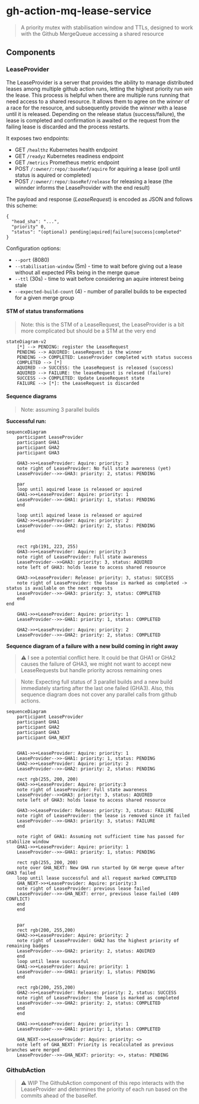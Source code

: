 # gh-action-mq-lease-service
> A priority mutex with stabilisation window and TTLs, designed to work with the Github MergeQueue accessing a shared resource

## Components

### LeaseProvider
The LeaseProvider is a server that provides the ability to manage distributed leases among multiple github action runs, letting the highest priority run _win_ the lease. This process is helpful when there are multiple runs running that need access to a shared resource. It allows them to agree on the _winner_ of a race for the resource, and subsequently provide the _winner_ with a lease until it is released.
Depending on the release status (success/failure), the lease is completed and confirmation is awaited or the request from the failing lease is discarded and the process restarts.

It exposes two endpoints:
- GET `/healthz` Kubernetes health endpoint
- GET `/readyz` Kubernetes readiness endpoint
- GET `/metrics` Prometheus metric endpoint
- POST `/:owner/:repo/:baseRef/aquire` for aquiring a lease (poll until status is aquired or completed)
- POST `/:owner/:repo/:baseRef/release` for releasing a lease (the winnder informs the LeaseProvider with the end result)

The payload and response (_LeaseRequest_) is encoded as JSON and follows this scheme:
```jsonnet
{
  "head_sha": "...",
  "priority" 0,
  "status": "(optional) pending|aquired|failure|success|completed"
}
```

Configuration options:
- `--port` (8080)
- `--stabilisation-window` (5m) - time to wait before giving out a lease without all expected PRs being in the merge queue
- `--ttl` (30s) - time to wait before considering an aquire interest being stale
- `--expected-build-count` (4) - number of parallel builds to be expected for a given merge group

#### STM of status transformations
> Note: this is the STM of a LeaseRequest, the LeaseProvider is a bit more complicated but should be a STM at the very end

```mermaid
stateDiagram-v2
    [*] --> PENDING: register the LeaseRequest
    PENDING --> AQUIRED: LeaseRequest is the winner
    PENDING --> COMPLETED: LeaseProvider completed with status success
    COMPLETED --> [*]
    AQUIRED --> SUCCESS: the LeaseRequest is released (success)
    AQUIRED --> FAILURE: the leaseRequest is relesed (failure)
    SUCCESS --> COMPLETED: Update LeaseRequest state
    FAILURE --> [*]: the LeaseRequest is discarded
```

#### Sequence diagrams
> Note: assuming 3 parallel builds

**Successful run:**
```mermaid
sequenceDiagram
    participant LeaseProvider
    participant GHA1
    participant GHA2
    participant GHA3

    GHA3->>+LeaseProvider: Aquire: priority: 3 
    note right of LeaseProvider: No full state awareness (yet)
    LeaseProvider-->>-GHA3: priority: 2, status: PENDING
    
    par
    loop until aquired lease is released or aquired
    GHA1->>+LeaseProvider: Aquire: priority: 1
    LeaseProvider-->>-GHA1: priority: 1, status: PENDING
    end
    
    loop until aquired lease is released or aquired
    GHA2->>+LeaseProvider: Aquire: priority: 2
    LeaseProvider-->>-GHA2: priority: 2, status: PENDING
    end
    

    rect rgb(191, 223, 255)
    GHA3->>+LeaseProvider: Aquire: priority:3 
    note right of LeaseProvider: Full state awareness 
    LeaseProvider-->>GHA3: priority: 3, status: AQUIRED
    note left of GHA3: holds lease to access shared resource

    GHA3->>LeaseProvider: Release: priority: 3, status: SUCCESS
    note right of LeaseProvider: the lease is marked as completed -> status is available on the next requests
    LeaseProvider-->>-GHA3: priority: 3, status: COMPLETED
    end
end
    
    GHA1->>+LeaseProvider: Aquire: priority: 1
    LeaseProvider-->>-GHA1: priority: 1, status: COMPLETED

    GHA2->>+LeaseProvider: Aquire: priority: 2
    LeaseProvider-->>-GHA2: priority: 2, status: COMPLETED

```

**Sequence diagram of a failure with a new build coming in right away**

> :warning: I see a potential conflict here. It could be that GHA1 or GHA2 causes the failure of GHA3, we might not want to accept new LeaseRequests but handle priority across remaining ones

> Note: Expecting full status of 3 parallel builds and a new build immediately starting after the last one failed (GHA3). Also, this sequence diagram does not cover any parallel calls from github actions.

```mermaid
sequenceDiagram
    participant LeaseProvider
    participant GHA1
    participant GHA2
    participant GHA3
    participant GHA_NEXT

    
    GHA1->>+LeaseProvider: Aquire: priority: 1
    LeaseProvider-->>-GHA1: priority: 1, status: PENDING
    GHA2->>+LeaseProvider: Aquire: priority: 2
    LeaseProvider-->>-GHA2: priority: 2, status: PENDING

    rect rgb(255, 200, 200)
    GHA3->>+LeaseProvider: Aquire: priority:3 
    note right of LeaseProvider: Full state awareness 
    LeaseProvider-->>GHA3: priority: 3, status: AQUIRED
    note left of GHA3: holds lease to access shared resource

    GHA3->>LeaseProvider: Release: priority: 3, status: FAILURE
    note right of LeaseProvider: the lease is removed since it failed
    LeaseProvider-->>-GHA3: priority: 3, status: FAILURE
    end

    note right of GHA1: Assuming not sufficient time has passed for stabilize window
    GHA1->>+LeaseProvider: Aquire: priority: 1
    LeaseProvider-->>-GHA1: priority: 1, status: PENDING

    rect rgb(255, 200, 200)
    note over GHA_NEXT: New GHA run started by GH merge queue after GHA3 failed
    loop until lease successful and all request marked COMPLETED
    GHA_NEXT->>+LeaseProvider: Aquire: priority:3 
    note right of LeaseProvider: previous lease failed 
    LeaseProvider-->>-GHA_NEXT: error, previous lease failed (409 CONFLICT)
    end
    end


    par    
    rect rgb(200, 255,200)
    GHA2->>+LeaseProvider: Aquire: priority: 2
    note right of LeaseProvider: GHA2 has the highest priority of remaining badges
    LeaseProvider-->>-GHA2: priority: 2, status: AQUIRED
    end
    loop until lease successful
    GHA1->>+LeaseProvider: Aquire: priority: 1
    LeaseProvider-->>-GHA1: priority: 1, status: PENDING
    end

    rect rgb(200, 255,200)
    GHA2->>+LeaseProvider: Release: priority: 2, status: SUCCESS
    note right of LeaseProvider: the lease is marked as completed
    LeaseProvider-->>-GHA2: priority: 2, status: COMPLETED
    end
    end

    GHA1->>+LeaseProvider: Aquire: priority: 1
    LeaseProvider-->>-GHA1: priority: 1, status: COMPLETED

    GHA_NEXT->>+LeaseProvider: Aquire: priority: <>
    note left of GHA_NEXT: Priority is recalculated as previous branches were merged
    LeaseProvider-->>-GHA_NEXT: priority: <>, status: PENDING
```



### GithubAction
> :warning: WIP
The GithubAction component of this repo interacts with the LeaseProvider and determines the priority of each run based on the commits ahead of the baseRef.